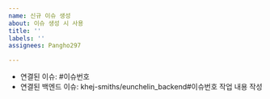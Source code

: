 ```yaml
---
name: 신규 이슈 생성
about: 이슈 생성 시 사용
title: ''
labels: ''
assignees: Pangho297

---
```


-  연결된 이슈: #이슈번호
-  연결된 백엔드 이슈: khej-smiths/eunchelin_backend#이슈번호
작업 내용 작성
